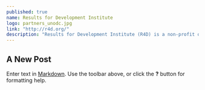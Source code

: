 ```yaml
---
published: true
name: Results for Development Institute
logo: partners_unodc.jpg
link: "http://r4d.org/"
description: "Results for Development Institute (R4D) is a non-profit organization whose mission is to unlock solutions to tough development challenges that prevent people in low- and middle-income countries from realizing their full potential. Using multiple approaches in multiple sectors including, Global Education, Global Health, Governance and Market Dynamics, R4D supports the discovery and implementation of new ideas for reducing poverty and improving lives around the world."
---
```


## A New Post

Enter text in [Markdown](http://daringfireball.net/projects/markdown/). Use the toolbar above, or click the **?** button for formatting help.
